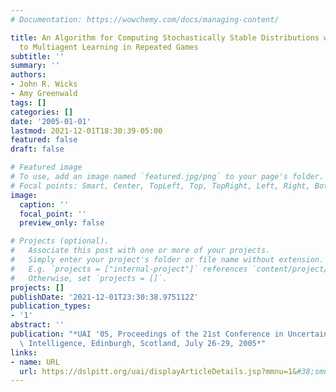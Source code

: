 ```yaml
---
# Documentation: https://wowchemy.com/docs/managing-content/

title: An Algorithm for Computing Stochastically Stable Distributions with Applications
  to Multiagent Learning in Repeated Games
subtitle: ''
summary: ''
authors:
- John R. Wicks
- Amy Greenwald
tags: []
categories: []
date: '2005-01-01'
lastmod: 2021-12-01T18:30:39-05:00
featured: false
draft: false

# Featured image
# To use, add an image named `featured.jpg/png` to your page's folder.
# Focal points: Smart, Center, TopLeft, Top, TopRight, Left, Right, BottomLeft, Bottom, BottomRight.
image:
  caption: ''
  focal_point: ''
  preview_only: false

# Projects (optional).
#   Associate this post with one or more of your projects.
#   Simply enter your project's folder or file name without extension.
#   E.g. `projects = ["internal-project"]` references `content/project/deep-learning/index.md`.
#   Otherwise, set `projects = []`.
projects: []
publishDate: '2021-12-01T23:30:38.975112Z'
publication_types:
- '1'
abstract: ''
publication: "*UAI '05, Proceedings of the 21st Conference in Uncertainty in Artificial\
  \ Intelligence, Edinburgh, Scotland, July 26-29, 2005*"
links:
- name: URL
  url: https://dslpitt.org/uai/displayArticleDetails.jsp?mmnu=1&#38;smnu=2&#38;article_id=1223&#38;proceeding_id=21
---
```

